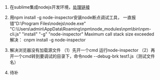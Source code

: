 1. 在sublime集成nodejs开发环境，[处理链接](http://www.cnblogs.com/qiaojie/p/5560388.html)

2. 用npm install -g node-inspector安装node断点调试工具，
   一直报错"D:\\Program Files\\nodejs\\node.exe" "C:\\Users\\admin\\AppData\\Roaming\\npm\\node_modules\\npm\\bin\\npm-cli.js" "install" "-g" "node-inspector" Maximum call stack size exceeded
   解决： cnpm install -g node-inspector

3. 解决浏览器没有加载源文件 （1）先开一个cmd 运行node-inspector （2）再开一个cmd转到要调试的目录下，命令node --debug-brk test1.js（测试文件名）
   
4. 待补